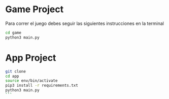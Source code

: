 # Game Project

Para correr el juego debes seguir las siguientes instrucciones en la terminal

```sh
cd game
python3 main.py
```


# App Project

````sh
git clone 
cd app
source env/bin/activate
pip3 install -r requirements.txt
python3 main.py
```